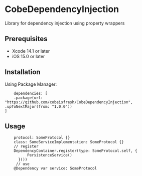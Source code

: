 # CobeDependencyInjection

Library for dependency injection using property wrappers

## Prerequisites
- Xcode 14.1 or later
- iOS 15.0 or later

## Installation
Using Package Manager:
```
    dependencies: [
    .package(url: "https://github.com/cobeisfresh/CobeDependencyInjection", .upToNextMajor(from: "1.0.0"))
]
```

## Usage
```
    protocol: SomeProtocol {}
    class: SomeServiceImplementation: SomeProtocol {}
    // register
    DependencyContainer.register(type: SomeProtocol.self, {
          PersistenceService()
      }())
     // use
    @Dependency var service: SomeProtocol
 ```
